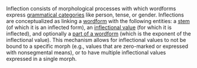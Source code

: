 Inflection consists of morphological processes with which wordforms express [grammatical categories](../inflectionalcategories) like person, tense, or gender.
Inflections are conceptualized as linking a [wordform](../wordforms) with the following entities: a [stem](../stems) (of which it is an inflected form), an [inflectional value](inflectionalvalues) (for which it is inflected), and optionally a [part of a wordform](../wordformparts) (which is the exponent of the inflectional value).
This mechanism allows for inflectional values to not be bound to a specific morph (e.g., values that are zero-marked or expressed with nonsegmental means), or to have multiple inflectional values expressed in a single morph.